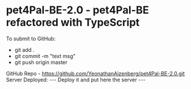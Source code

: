 # pet4Pal-BE-2.0 - pet4Pal-BE refactored with TypeScript

To submit to GitHub:
 - git add .
 - git commit -m "text msg"
 - git push origin master

 GitHub Repo - https://github.com/YeonathanAizenberg/pet4Pal-BE-2.0.git
 Server Deployed: --- Deploy it and put here the server ---

